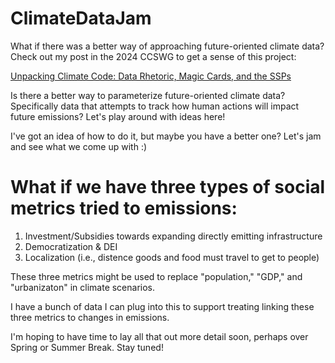 # ClimateDataJam
What if there was a better way of approaching future-oriented climate data? Check out my post in the 2024 CCSWG to get a sense of this project:

[Unpacking Climate Code: Data Rhetoric, Magic Cards, and the SSPs](https://wg.criticalcodestudies.com/index.php?p=/discussion/177/code-critique-unpacking-climate-code-data-rhetoric-magic-cards-and-the-ssps)

Is there a better way to parameterize future-oriented climate data? Specifically data that attempts to track how human actions will impact future emissions? Let's play around with ideas here! 

I've got an idea of how to do it, but maybe you have a better one? Let's jam and see what we come up with :)

# What if we have three types of social metrics tried to emissions:
1) Investment/Subsidies towards expanding directly emitting infrastructure
2) Democratization & DEI
3) Localization (i.e., distence goods and food must travel to get to people)

These three metrics might be used to replace "population," "GDP," and "urbanizaton" in climate scenarios. 

I have a bunch of data I can plug into this to support treating linking these three metrics to changes in emissions. 

I'm hoping to have time to lay all that out more detail soon, perhaps over Spring or Summer Break. Stay tuned!
